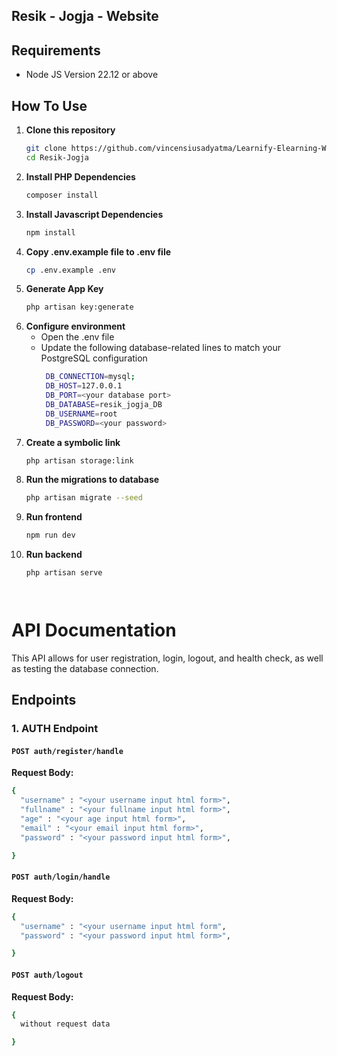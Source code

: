 ## Resik - Jogja - Website
## Requirements
- Node JS Version 22.12 or above
## How To Use

1. **Clone this repository**
   ```bash
   git clone https://github.com/vincensiusadyatma/Learnify-Elearning-Website.git](https://github.com/vincensiusadyatma/Resik-Jogja.git
   cd Resik-Jogja
2. **Install PHP Dependencies**
   ```bash
   composer install

3. **Install Javascript Dependencies**
   ```bash
   npm install

3. **Copy .env.example file to .env file**
   ```bash
   cp .env.example .env

4. **Generate App Key**
   ```bash
   php artisan key:generate

4. **Configure environment**
   - Open the .env file
   - Update the following database-related lines to match your PostgreSQL configuration
       ```bash
        DB_CONNECTION=mysql;
        DB_HOST=127.0.0.1
        DB_PORT=<your database port>
        DB_DATABASE=resik_jogja_DB
        DB_USERNAME=root
        DB_PASSWORD=<your password>

4. **Create a symbolic link**
   ```bash
   php artisan storage:link

4. **Run the migrations to database**
   ```bash
   php artisan migrate --seed
   
5. **Run frontend**
   ```bash
   npm run dev

6. **Run backend**
   ```bash
   php artisan serve




# API Documentation

This API allows for user registration, login, logout, and health check, as well as testing the database connection.

## Endpoints

### 1. AUTH Endpoint
#### `POST auth/register/handle`


  **Request Body:**
  ```bash
  {
    "username" : "<your username input html form>",
    "fullname" : "<your fullname input html form>",
    "age" : "<your age input html form>",
    "email" : "<your email input html form>",
    "password" : "<your password input html form>",

  }
   ```

#### `POST auth/login/handle`


  **Request Body:**
  ```bash
  {
    "username" : "<your username input html form",
    "password" : "<your password input html form>",

  }
   ```
#### `POST auth/logout`


  **Request Body:**
  ```bash
  {
    without request data

  }
   ```

